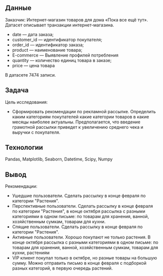 ## Данные
Заказчик: Интернет-магазин товаров для дома «Пока все ещё тут».
Датасет описывает транзакции интернет-магазина.

- date — дата заказа;
- customer_id — идентификатор покупателя;
- order_id — идентификатор заказа;
- product — наименование товара;
- E-commerce — Выявление профилей потребления 
- quantity — количество единиц товара в заказе;
- price — цена товара

В датасете 7474 записи.  

## Задача

Цель исследования:
- Сформировать рекомендации по рекламной рассылке. Определить каким категориям покупателей какие категории товаров в какие месяцы наиболее актуальны. Предполагается, что введение грамотной рассылки приведет к увеличению среднего чека и выручки с покупателя. 
 
## Технологии
 
Pandas, Matplotlib, Seaborn, Datetime, Scipy, Numpy

## Вывод

Рекомендации:

- Ушедшие пользователи. Сделать рассылку в конце февраля по категории "Растения". 
- Перспективные пользователи. Сделать рассылку в конце февраля по категории "Растения", в конце октября рассылка с разными категориями в одном письме: по товарам для хранения, ванной, хозяйственным сумкам, товарам для кухни.
- Спящие пользователи. Сделать рассылку в конце февраля по категории "Растения". 
- Активные пользователи. Хорошо покупают не только растения. В конце октября рассылка с разными категориями в одном письме: по товарам для хранения, ванной, хозяйственным сумкам, товарам для кухни, растениям
- VIP клиент покупал только в октябре, но разные товары на большую сумму. Можно отправить письмо в конце февраля с подборкой разных категорий, в  первую очередь растений.
 
 

